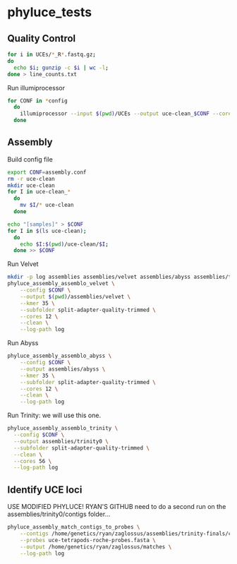 # phyluce_tests
## Quality Control
```bash
for i in UCEs/*_R*.fastq.gz;
do
  echo $i; gunzip -c $i | wc -l;
done > line_counts.txt
```
Run illumiprocessor
```bash
for CONF in *config
  do
    illumiprocessor --input $(pwd)/UCEs --output uce-clean_$CONF --cores 56 --config $CONF --trimmomatic /home/genetics/ryan/zaglossus/Trimmomatic-0.36/trimmomatic-0.36.jar
  done
```
## Assembly
Build config file
```bash
export CONF=assembly.conf
rm -r uce-clean
mkdir uce-clean
for I in uce-clean_*
  do
    mv $I/* uce-clean
  done

echo "[samples]" > $CONF
for I in $(ls uce-clean);
  do
    echo $I:$(pwd)/uce-clean/$I;
  done >> $CONF

```
Run Velvet
```bash
mkdir -p log assemblies assemblies/velvet assemblies/abyss assemblies/trinity
phyluce_assembly_assemblo_velvet \
    --config $CONF \
    --output $(pwd)/assemblies/velvet \
    --kmer 35 \
    --subfolder split-adapter-quality-trimmed \
    --cores 12 \
    --clean \
    --log-path log
```
Run Abyss
```bash
phyluce_assembly_assemblo_abyss \
    --config $CONF \
    --output assemblies/abyss \
    --kmer 35 \
    --subfolder split-adapter-quality-trimmed \
    --cores 12 \
    --clean \
    --log-path log
```
Run Trinity: we will use this one.
```bash
phyluce_assembly_assemblo_trinity \
  --config $CONF \
  --output assemblies/trinity0 \
  --subfolder split-adapter-quality-trimmed \
  --clean \
  --cores 56 \
  --log-path log
```
## Identify UCE loci
USE MODIFIED PHYLUCE! RYAN'S GITHUB
need to do a second run on the assemblies/trinity0/contigs folder...
```bash
phyluce_assembly_match_contigs_to_probes \
    --contigs /home/genetics/ryan/zaglossus/assemblies/trinity-finals/contigs \
    --probes uce-tetrapods-roche-probes.fasta \
    --output /home/genetics/ryan/zaglossus/matches \
    --log-path log
```
